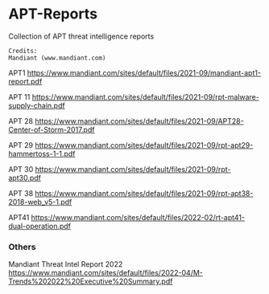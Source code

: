# APT-Reports
Collection of APT threat intelligence reports 

	Credits: 
	Mandiant (www.mandiant.com)


APT1
https://www.mandiant.com/sites/default/files/2021-09/mandiant-apt1-report.pdf

APT 11
https://www.mandiant.com/sites/default/files/2021-09/rpt-malware-supply-chain.pdf

APT 28
https://www.mandiant.com/sites/default/files/2021-09/APT28-Center-of-Storm-2017.pdf

APT 29
https://www.mandiant.com/sites/default/files/2021-09/rpt-apt29-hammertoss-1-1.pdf

APT 30
https://www.mandiant.com/sites/default/files/2021-09/rpt-apt30.pdf

APT 38
https://www.mandiant.com/sites/default/files/2021-09/rpt-apt38-2018-web_v5-1.pdf

APT41
https://www.mandiant.com/sites/default/files/2022-02/rt-apt41-dual-operation.pdf



### Others

Mandiant Threat Intel Report 2022 
https://www.mandiant.com/sites/default/files/2022-04/M-Trends%202022%20Executive%20Summary.pdf
